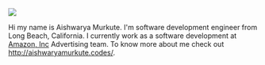 
<img src="https://drive.google.com/file/d/1FwqHnGv4BTEBkF7nuZTL6nX1opUCEE5y/view?usp=sharing">

Hi my name is Aishwarya Murkute. I'm software development engineer from Long Beach, California.
I currently work as a software development at <a href="https://advertising.amazon.com/">Amazon, Inc</a> Advertising team. 
To know more about me check out http://aishwaryamurkute.codes/.
